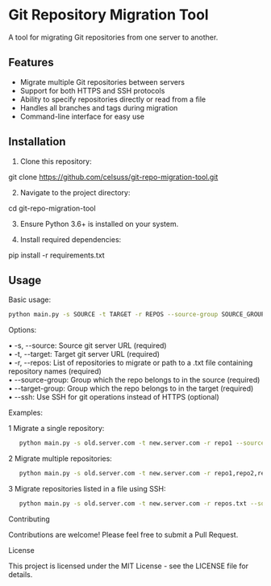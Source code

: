 # Git Repository Migration Tool

A tool for migrating Git repositories from one server to another.

## Features

- Migrate multiple Git repositories between servers
- Support for both HTTPS and SSH protocols
- Ability to specify repositories directly or read from a file
- Handles all branches and tags during migration
- Command-line interface for easy use

## Installation

1. Clone this repository:


git clone https://github.com/celsuss/git-repo-migration-tool.git


2. Navigate to the project directory:


cd git-repo-migration-tool


3. Ensure Python 3.6+ is installed on your system.

4. Install required dependencies:


pip install -r requirements.txt



## Usage

Basic usage:

```bash
python main.py -s SOURCE -t TARGET -r REPOS --source-group SOURCE_GROUP --target-group TARGET_GROUP [--ssh]
```


Options:

 • -s, --source: Source git server URL (required)<br>
 • -t, --target: Target git server URL (required)<br>
 • -r, --repos: List of repositories to migrate or path to a .txt file containing repository names (required)<br>
 • --source-group: Group which the repo belongs to in the source (required)<br>
 • --target-group: Group which the repo belongs to in the target (required)<br>
 • --ssh: Use SSH for git operations instead of HTTPS (optional)<br>

Examples:

 1 Migrate a single repository:
```bash
   python main.py -s old.server.com -t new.server.com -r repo1 --source-group oldgroup --target-group newgroup
```

 2 Migrate multiple repositories:

```bash
   python main.py -s old.server.com -t new.server.com -r repo1,repo2,repo3 --source-group oldgroup --target-group newgroup
```

 3 Migrate repositories listed in a file using SSH:

```bash
   python main.py -s old.server.com -t new.server.com -r repos.txt --source-group oldgroup --target-group newgroup --ssh
```



Contributing

Contributions are welcome! Please feel free to submit a Pull Request.


License

This project is licensed under the MIT License - see the LICENSE file for details.
